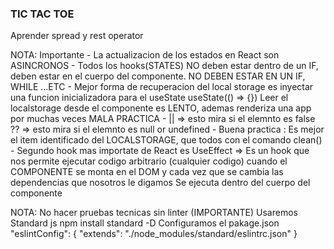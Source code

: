 ### TIC TAC TOE

Aprender spread y rest operator

NOTA:
Importante - La actualizacion de los estados en React son ASINCRONOS - Todos los hooks(STATES) NO deben estar dentro de un IF, deben estar en el cuerpo del componente. NO DEBEN ESTAR EN UN IF, WHILE ...ETC - Mejor forma de recuperacion del local storage es inyectar una funcion inicializadora para el useState useState(() => {})
Leer el localstorage desde el componente es LENTO, ademas renderiza una app por muchas veces MALA PRACTICA - || => esto mira si el elemnto es false
?? => esto mira si el elemnto es null or undefined - Buena practica : Es mejor el item identificado del LOCALSTORAGE, que todos con el comando clean() - Segundo hook mas importate de React es UseEffect => Es un hook que nos permite ejecutar codigo arbitrario (cualquier codigo) cuando el COMPONENTE se monta en el DOM y cada vez que se cambia las dependencias que nosotros le digamos
Se ejecuta dentro del cuerpo del componente

NOTA: No hacer pruebas tecnicas sin linter (IMPORTANTE)
Usaremos Standard js
npm install standard -D
Configuramos el pakage.json
"eslintConfig": {
"extends": "./node_modules/standard/eslintrc.json"
}
